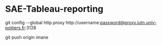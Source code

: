 # SAE-Tableau-reporting
git config --global http.proxy http://username:password@proxy.iutn.univ-poitiers.fr:3128



git push origin imane
